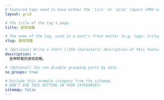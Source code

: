 ```yaml
---
# Featured tags need to have either the `list` or `grid` layout (PRO only).
layout: grid

# The title of the tag's page.
title: 游戏攻略

# The name of the tag, used in a post's front matter (e.g. tags: [<slug>]).
slug: 游戏攻略

# (Optional) Write a short (~150 characters) description of this featured tag.
description: >
  各种转载的游戏攻略。

# (Optional) You can disable grouping posts by date.
no_groups: true

# Exclude this example category from the sitemap.
# DON'T USE THIS SETTING IN YOUR CATEGORIES!
sitemap: false
---
```

